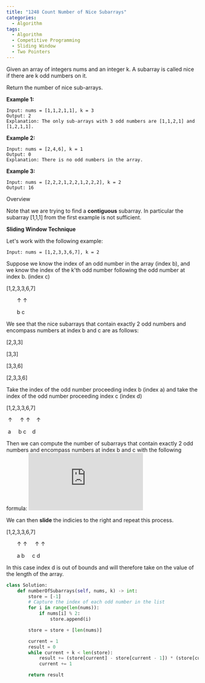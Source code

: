 ```yaml
---
title: "1248 Count Number of Nice Subarrays"
categories:
  - Algorithm
tags:
  - Algorithm
  - Competitive Programming
  - Sliding Window
  - Two Pointers
---
```


Given an array of integers nums and an integer k. A subarray is called nice if there are k odd numbers on it.

Return the number of nice sub-arrays.

**Example 1:**
```$xslt
Input: nums = [1,1,2,1,1], k = 3
Output: 2
Explanation: The only sub-arrays with 3 odd numbers are [1,1,2,1] and [1,2,1,1].
```

**Example 2:**
```$xslt
Input: nums = [2,4,6], k = 1
Output: 0
Explanation: There is no odd numbers in the array.
```

**Example 3:**
```$xslt
Input: nums = [2,2,2,1,2,2,1,2,2,2], k = 2
Output: 16
```

Overview

Note that we are trying to find a **contiguous** subarray. In particular the subarray [1,1,1] from the first example is not sufficient.


**Sliding Window Technique**

Let's work with the following example:
```$xslt
Input: nums = [1,2,3,3,6,7], k = 2
```

Suppose we know the index of an odd number in the array (index b), and we know the index of the k'th odd number following the odd number at index b. (index c)

[1,2,3,3,6,7]

&nbsp;&nbsp;&nbsp;&nbsp;&nbsp;&nbsp;&nbsp;↑&nbsp;↑&nbsp;&nbsp;&nbsp;&nbsp;&nbsp;&nbsp;&nbsp;&nbsp;&nbsp;&nbsp;&nbsp;&nbsp;&nbsp;&nbsp;&nbsp;&nbsp;

&nbsp;&nbsp;&nbsp;&nbsp;&nbsp;&nbsp;&nbsp;b&nbsp;c&nbsp;&nbsp;&nbsp;&nbsp;&nbsp;&nbsp;&nbsp;&nbsp;&nbsp;&nbsp;&nbsp;&nbsp;&nbsp;&nbsp;&nbsp;&nbsp;

We see that the nice subarrays that contain exactly 2 odd numbers and encompass numbers at index b and c are as follows:

[2,3,3]

[3,3]

[3,3,6]

[2,3,3,6]

Take the index of the odd number proceeding index b (index a) and take the index of the odd number proceeding index c (index d)

[1,2,3,3,6,7]

&nbsp;↑&nbsp;&nbsp;&nbsp;&nbsp;&nbsp;↑&nbsp;↑&nbsp;&nbsp;&nbsp;&nbsp;↑

&nbsp;a&nbsp;&nbsp;&nbsp;&nbsp;&nbsp;b&nbsp;c&nbsp;&nbsp;&nbsp;&nbsp;d

Then we can compute the number of subarrays that contain  exactly 2 odd numbers and encompass numbers at index b and c with the following formula: ![equation](http://www.sciweavers.org/tex2img.php?eq=%28b%20-%20a%29%20%2A%20%28d%20-%20c%29&bc=White&fc=Black&im=jpg&fs=12&ff=arev&edit=0)

We can then **slide** the indicies to the right and repeat this process.

[1,2,3,3,6,7]

&nbsp;&nbsp;&nbsp;&nbsp;&nbsp;&nbsp;&nbsp;↑&nbsp;↑&nbsp;&nbsp;&nbsp;&nbsp;&nbsp;↑&nbsp;↑

&nbsp;&nbsp;&nbsp;&nbsp;&nbsp;&nbsp;&nbsp;a&nbsp;b&nbsp;&nbsp;&nbsp;&nbsp;&nbsp;c&nbsp;d

In this case index d is out of bounds and will therefore take on the value of  the length of the array.

```python
class Solution:
    def numberOfSubarrays(self, nums, k) -> int:
        store = [-1]
        # Capture the index of each odd number in the list
        for i in range(len(nums)):
            if nums[i] % 2:
                store.append(i)

        store = store + [len(nums)]

        current = 1
        result = 0
        while current + k < len(store):
            result += (store[current] - store[current - 1]) * (store[current + k] - store[current + k - 1])
            current += 1

        return result
```
